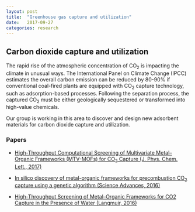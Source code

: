 ```yaml
---
layout: post
title:  "Greenhouse gas capture and utilization"
date:   2017-09-27
categories: research
---
```


## Carbon dioxide capture and utilization
The rapid rise of the atmospheric concentration of CO<sub>2</sub> is impacting the climate in unusual ways. The International Panel on Climate Change (IPCC) estimates the overall carbon emission can be reduced by 80-90% if conventional coal-fired plants are equipped with CO<sub>2</sub> capture technology, such as adsorption-based processes. Following the separation process, the captured CO<sub>2</sub> must be either geologically sequestered or transformed into high-value chemicals.

Our group is working in this area to discover and design new adsorbent materials for carbon dioxide capture and utilization.

### Papers
- [High-Throughput Computational Screening of Multivariate Metal–Organic Frameworks (MTV-MOFs) for CO<sub>2</sub> Capture (J. Phys. Chem. Lett., 2017)](http://pubs.acs.org/doi/10.1021/acs.jpclett.7b02700)

- [In silico discovery of metal-organic frameworks for precombustion CO<sub>2</sub> capture using a genetic algorithm (Science Advances, 2016)](http://advances.sciencemag.org/content/2/10/e1600909)

- [High-Throughput Screening of Metal–Organic Frameworks for CO2 Capture in the Presence of Water (Langmuir, 2016)](http://pubs.acs.org/doi/abs/10.1021/acs.langmuir.6b02803)
